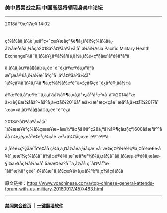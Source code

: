 ### 美中贸易战之际 中国高级将领现身美中论坛
------------------------

<div class="published">
 <span class="date" title="ä¸­å½æ¶é´">
  <time datetime="2018-09-17T14:02:29+08:00">
   2018å¹´9æ17æ¥ 14:02
  </time>
 </span>
</div>
<br/>
<div class="wsw">
 <p>
  ç¾å½åä¸­å½è´¸æäºç«¯çæ¥æåçº§è¶å¿ä¹éï¼ç¾å½åä¸­å½åæ¹èåä¸¾åçâ2018äºå¤ªåäºå»å­¦å¹´ä¼âï¼Asia Pacific Military Health Exchangeï¼å¨ä¸­å½è¥¿å®å¼å¹ãä¸ä½ä¸­å½é«çº§åæ¹å°é¢å°åºã
 </p>
 <p>
  ä¸­å½ä¸­å¤®åå§åå¤ä¿éé¨é¨é¿å®æ®éä¸å°äºåæ²¡æå®£å¸ï¼ä½æ¯åºç°å¨äºå¤ªåäºå»å­¦å¹´ä¼çå¼å¹å¼ä¸ï¼å¹¶ä¸ç¾å½å½é²é¨ä»£çå©çé¨é¿å³è®¸åå½±ã
 </p>
 <p>
  å®æ®éä¸å°æ®è¯´ä¸ä¸­å½å½å®¶ä¸»å¸­ä¹ è¿å¹³å³ç³»å¯åï¼2014å¹´æä»»è§£æ¾ååäº¬ååºå¸ä»¤åï¼2016å¹´æä»»æ°æç«çåé¨æåºå¸ä»¤åï¼2017å¹´æä»»ä¸­å¤®åå§åå¤ä¿éé¨é¨é¿ã
 </p>
 <p>
  2018äºå¤ªåäºå»å­¦å¹´ä¼ææ¥èªç¾å½çææ¥æ¬åæ¾³å¤§å©äºç­28ä¸ªå½å®¶çå¤§çº¦600ååæ¹äººååå ï¼è¿è¡æå³é¢é²ç¾çåè¯æ²»ä¼¤åç­ææ¯è®¨è®ºã
 </p>
 <p>
  ä¸­å½é«çº§åæ¹å°é¢åå ç¾ä¸­ä¸¤å½åéä¸¾åçæ´»å¨æ¾ç¤ºï¼è½ç¶ä¸¤å½æ­£é·å¥è´¸ææï¼ç¾å½å¨å¾å¤é®é¢ä¸æ¯æå°æ¹¾ï¼ä¸¤å½å¨åä¸­å½æµ·é®é¢ä¸æåæ­§ï¼ä»¥åç¾å½ä»å¹´5ææ¤éäºå¯¹ä¸­å½åå ç¯å¤ªå¹³æ´åäºæ¼ä¹ çéè¯·ï¼ä½æ¯ä¸­å½çæ¥ä»å¸æå¼ºè°ä¸ç¾åçåä½ã
 </p>
</div>

原文链接：https://www.voachinese.com/a/top-chinese-general-attends-forum-with-us-military-20180917/4574483.html


------------------------
#### [禁闻聚合首页](https://github.com/gfw-breaker/banned-news/blob/master/README.md) &nbsp;|&nbsp;  [一键翻墙软件](https://github.com/gfw-breaker/nogfw/blob/master/README.md)